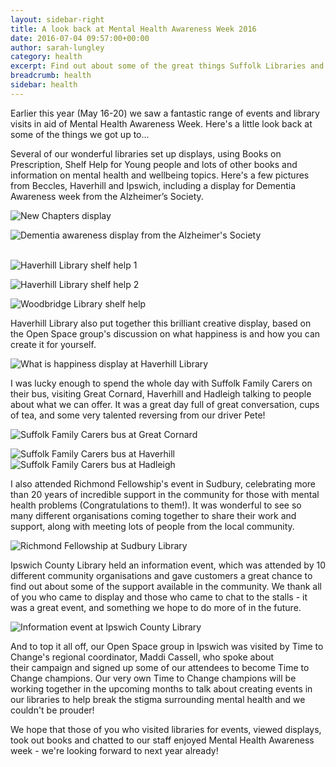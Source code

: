 ```yaml
---
layout: sidebar-right
title: A look back at Mental Health Awareness Week 2016
date: 2016-07-04 09:57:00+00:00
author: sarah-lungley
category: health
excerpt: Find out about some of the great things Suffolk Libraries and New Chapters got up to for Mental Health Awareness Week 2016.
breadcrumb: health
sidebar: health
---
```

Earlier this year (May 16-20) we saw a fantastic range of events and library visits in aid of Mental Health Awareness Week. Here's a little look back at some of the things we got up to...

Several of our wonderful libraries set up displays, using Books on Prescription, Shelf Help for Young people and lots of other books and information on mental health and wellbeing topics. Here's a few pictures from Beccles, Haverhill and Ipswich, including a display for Dementia Awareness week from the Alzheimer’s Society.

<section class="cf">

<img class="{% include /c/img-float-left.html %}" src="/images/article/mhw16-new-chapters-display.jpg" alt="New Chapters display" />    

<img class="{% include /c/img-float-left.html %}" src="/images/article/mhw16-alzheimers-society-display.jpg" alt="Dementia awareness display from the Alzheimer's Society" />    

</section>   

<section class="cf">

<img class="{% include /c/img-float-left.html %}" src="/images/article/mhw16-shelf-help-haverhill-1.jpg" alt="Haverhill Library shelf help 1" />

<img class="{% include /c/img-float-left.html %}" src="/images/article/mhw16-shelf-help-haverhill-2.jpg" alt="Haverhill Library shelf help 2" />  

<img class="{% include /c/img-float-left.html %}" src="/images/article/mhw16-shelf-help-woodbridge.jpg" alt="Woodbridge Library shelf help" />

</section>

Haverhill Library also put together this brilliant creative display, based on the Open Space group's discussion on what happiness is and how you can create it for yourself.

<img src="/images/article/mhw16-what-is-happiness-display-haverhill.jpg" alt="What is happiness display at Haverhill Library" />

I was lucky enough to spend the whole day with Suffolk Family Carers on their bus, visiting Great Cornard, Haverhill and Hadleigh talking to people about what we can offer. It was a great day full of great conversation, cups of tea, and some very talented reversing from our driver Pete!

<img src="/images/article/mhw16-suffolk-family-carers-great-cornard.jpg" alt="Suffolk Family Carers bus at Great Cornard" />  
     
<p><img class="{% include /c/img-float-left.html %}" src="/images/article/mhw16-suffolk-family-carers-haverhill.jpg" alt="Suffolk Family Carers bus at Haverhill" /><img class="{% include /c/img-float-left.html %}" src="/images/article/mhw16-suffolk-family-carers-hadleigh.jpg" alt="Suffolk Family Carers bus at Hadleigh" /></p>

<p class="cf">I also attended Richmond Fellowship's event in Sudbury, celebrating more than 20 years of incredible support in the community for those with mental health problems (Congratulations to them!). It was wonderful to see so many different organisations coming together to share their work and support, along with meeting lots of people from the local community.</p>

<img src="/images/article/mhw16-richmond-fellowship-event-sudbury.jpg" alt="Richmond Fellowship at Sudbury Library" />

Ipswich County Library held an information event, which was attended by 10 different community organisations and gave customers a great chance to find out about some of the support available in the community. We thank all of you who came to display and those who came to chat to the stalls - it was a great event, and something we hope to do more of in the future.

<img src="/images/article/mhw16-ipswich-information-event.jpg" alt="Information event at Ipswich County Library" />

And to top it all off, our Open Space group in Ipswich was visited by Time to Change's regional coordinator, Maddi Cassell, who spoke about their campaign and signed up some of our attendees to become Time to Change champions. Our very own Time to Change champions will be working together in the upcoming months to talk about creating events in our libraries to help break the stigma surrounding mental health and we couldn't be prouder!

We hope that those of you who visited libraries for events, viewed displays, took out books and chatted to our staff enjoyed Mental Health Awareness week - we're looking forward to next year already!
